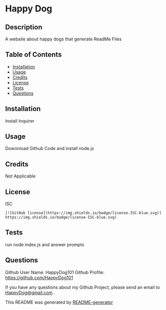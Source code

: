 # Happy Dog
  
  ## Description
  A website about happy dogs that generate ReadMe Files

  ## Table of Contents
  - [Installation](#installation)
  - [Usage](#usage)
  - [Credits](#credits)
  - [License](#license)
  - [Tests](#tests)
  - [Questions](#questions)

  ## Installation
  Install Inquirer
  
  ## Usage
  Downnload Github Code and install node.js

  ## Credits
  Not Applicable

  ## License 
  ISC

  
    [![GitHub license](https://img.shields.io/badge/license-ISC-blue.svg)]
    https://img.shields.io/badge/license-ISC-blue.svg)
  

  ## Tests

  run node index.js and answer prompts

  ## Questions
  Github User Name: HappyDog101
  Github Profile: https://github.com/HappyDog101

  If you have any questions about my Github Project, please send an email to HappyDog@gmail.com .

  This README was generated by [README-generator](https://github.com/ChelseaLuevano/M9-ReadMe-Generator)
